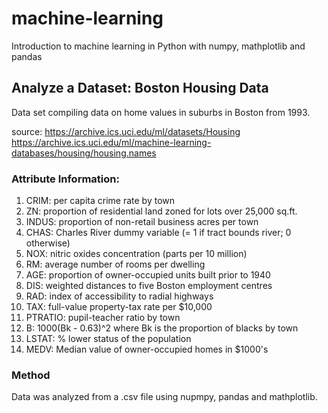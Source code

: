 # machine-learning
Introduction to machine learning in Python with numpy, mathplotlib and pandas

## Analyze a Dataset: Boston Housing Data
Data set compiling data on home values in suburbs in Boston from 1993.

source: https://archive.ics.uci.edu/ml/datasets/Housing
https://archive.ics.uci.edu/ml/machine-learning-databases/housing/housing.names


### Attribute Information:

1. CRIM: per capita crime rate by town
2. ZN: proportion of residential land zoned for lots over 25,000 sq.ft.
3. INDUS: proportion of non-retail business acres per town
4. CHAS: Charles River dummy variable (= 1 if tract bounds river; 0 otherwise)
5. NOX: nitric oxides concentration (parts per 10 million)
6. RM: average number of rooms per dwelling
7. AGE: proportion of owner-occupied units built prior to 1940
8. DIS: weighted distances to five Boston employment centres
9. RAD: index of accessibility to radial highways
10. TAX: full-value property-tax rate per $10,000
11. PTRATIO: pupil-teacher ratio by town
12. B: 1000(Bk - 0.63)^2 where Bk is the proportion of blacks by town
13. LSTAT: % lower status of the population
14. MEDV: Median value of owner-occupied homes in $1000's

### Method
Data was analyzed from a .csv file using nupmpy, pandas and mathplotlib. 
